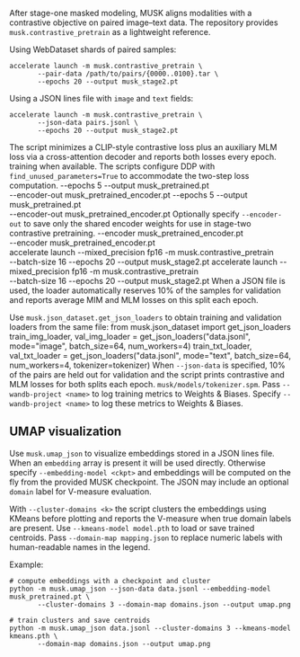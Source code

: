 
After stage-one masked modeling, MUSK aligns modalities with a contrastive
objective on paired image–text data. The repository provides
`musk.contrastive_pretrain` as a lightweight reference.

Using WebDataset shards of paired samples:

```shell
accelerate launch -m musk.contrastive_pretrain \
       --pair-data /path/to/pairs/{0000..0100}.tar \
       --epochs 20 --output musk_stage2.pt
```

Using a JSON lines file with `image` and `text` fields:

```shell
accelerate launch -m musk.contrastive_pretrain \
       --json-data pairs.jsonl \
       --epochs 20 --output musk_stage2.pt
```

The script minimizes a CLIP-style contrastive loss plus an auxiliary MLM loss
via a cross-attention decoder and reports both losses every epoch.
training when available. The scripts configure DDP with
`find_unused_parameters=True` to accommodate the two-step loss computation.
       --epochs 5 --output musk_pretrained.pt \
       --encoder-out musk_pretrained_encoder.pt
       --epochs 5 --output musk_pretrained.pt \
       --encoder-out musk_pretrained_encoder.pt
Optionally specify `--encoder-out` to save only the shared encoder weights for
use in stage-two contrastive pretraining.
       --encoder musk_pretrained_encoder.pt \
       --encoder musk_pretrained_encoder.pt \
accelerate launch --mixed_precision fp16 -m musk.contrastive_pretrain \
       --batch-size 16 --epochs 20 --output musk_stage2.pt
accelerate launch --mixed_precision fp16 -m musk.contrastive_pretrain \
       --batch-size 16 --epochs 20 --output musk_stage2.pt
When a JSON file is used, the loader automatically reserves 10% of the samples
for validation and reports average MIM and MLM losses on this split each epoch.

Use `musk.json_dataset.get_json_loaders` to obtain training and validation loaders from the same file:
from musk.json_dataset import get_json_loaders
train_img_loader, val_img_loader = get_json_loaders("data.jsonl", mode="image", batch_size=64, num_workers=4)
train_txt_loader, val_txt_loader = get_json_loaders("data.jsonl", mode="text", batch_size=64, num_workers=4, tokenizer=tokenizer)
When `--json-data` is specified, 10% of the pairs are held out for validation
and the script prints contrastive and MLM losses for both splits each epoch.
`musk/models/tokenizer.spm`. Pass `--wandb-project <name>` to log
training metrics to Weights & Biases.
Specify `--wandb-project <name>` to log these metrics to Weights & Biases.

## UMAP visualization

Use `musk.umap_json` to visualize embeddings stored in a JSON lines file. When
an `embedding` array is present it will be used directly. Otherwise specify
`--embedding-model <ckpt>` and embeddings will be computed on the fly from the
provided MUSK checkpoint. The JSON may include an optional `domain` label for
V-measure evaluation.

With `--cluster-domains <k>` the script clusters the embeddings using KMeans
before plotting and reports the V-measure when true domain labels are present.
Use `--kmeans-model model.pth` to load or save trained centroids.
Pass `--domain-map mapping.json` to replace numeric labels with human-readable names in the legend.

Example:

```shell
# compute embeddings with a checkpoint and cluster
python -m musk.umap_json --json-data data.jsonl --embedding-model musk_pretrained.pt \
       --cluster-domains 3 --domain-map domains.json --output umap.png

# train clusters and save centroids
python -m musk.umap_json data.jsonl --cluster-domains 3 --kmeans-model kmeans.pth \
       --domain-map domains.json --output umap.png
```
